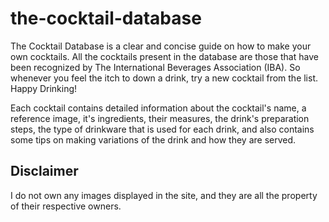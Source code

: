 # the-cocktail-database

The Cocktail Database is a clear and concise guide on how to make your
own cocktails. All the cocktails present in the database are those
that have been recognized by The International Beverages Association
(IBA). So whenever you feel the itch to down a drink, try a new
cocktail from the list. Happy Drinking!

Each cocktail contains detailed information about the cocktail's name,
a reference image, it's ingredients, their measures, the drink's
preparation steps, the type of drinkware that is used for each drink,
and also contains some tips on making variations of the drink and how
they are served.

## Disclaimer

I do not own any images displayed in the site, and they are all the property of their respective owners.
